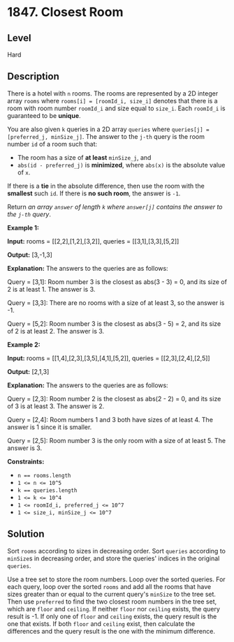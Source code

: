 # 1847. Closest Room
## Level
Hard

## Description
There is a hotel with `n` rooms. The rooms are represented by a 2D integer array `rooms` where `rooms[i] = [roomId_i, size_i]` denotes that there is a room with room number `roomId_i` and size equal to `size_i`. Each `roomId_i` is guaranteed to be **unique**.

You are also given `k` queries in a 2D array `queries` where `queries[j] = [preferred_j, minSize_j]`. The answer to the `j-th` query is the room number `id` of a room such that:

* The room has a size of **at least** `minSize_j`, and
* `abs(id - preferred_j)` is **minimized**, where `abs(x)` is the absolute value of `x`.

If there is a **tie** in the absolute difference, then use the room with the **smallest** such `id`. If there is **no such room**, the answer is `-1`.

Return *an array `answer` of length `k` where `answer[j]` contains the answer to the `j-th` query*.

**Example 1:**

**Input:** rooms = [[2,2],[1,2],[3,2]], queries = [[3,1],[3,3],[5,2]]

**Output:** [3,-1,3]

**Explanation:** The answers to the queries are as follows:

Query = [3,1]: Room number 3 is the closest as abs(3 - 3) = 0, and its size of 2 is at least 1. The answer is 3.

Query = [3,3]: There are no rooms with a size of at least 3, so the answer is -1.

Query = [5,2]: Room number 3 is the closest as abs(3 - 5) = 2, and its size of 2 is at least 2. The answer is 3.

**Example 2:**

**Input:** rooms = [[1,4],[2,3],[3,5],[4,1],[5,2]], queries = [[2,3],[2,4],[2,5]]

**Output:** [2,1,3]

**Explanation:** The answers to the queries are as follows:

Query = [2,3]: Room number 2 is the closest as abs(2 - 2) = 0, and its size of 3 is at least 3. The answer is 2.

Query = [2,4]: Room numbers 1 and 3 both have sizes of at least 4. The answer is 1 since it is smaller.

Query = [2,5]: Room number 3 is the only room with a size of at least 5. The answer is 3.

**Constraints:**

* `n == rooms.length`
* `1 <= n <= 10^5`
* `k == queries.length`
* `1 <= k <= 10^4`
* `1 <= roomId_i, preferred_j <= 10^7`
* `1 <= size_i, minSize_j <= 10^7`

## Solution
Sort `rooms` according to sizes in decreasing order. Sort `queries` according to `minSize`s in decreasing order, and store the queries' indices in the original `queries`.

Use a tree set to store the room numbers. Loop over the sorted queries. For each query, loop over the sorted `rooms` and add all the rooms that have sizes greater than or equal to the current query's `minSize` to the tree set. Then use `preferred` to find the two closest room numbers in the tree set, which are `floor` and `ceiling`. If neither `floor` nor `ceiling` exists, the query result is -1. If only one of `floor` and `ceiling` exists, the query result is the one that exists. If both `floor` and `ceiling` exist, then calculate the differences and the query result is the one with the minimum difference.
